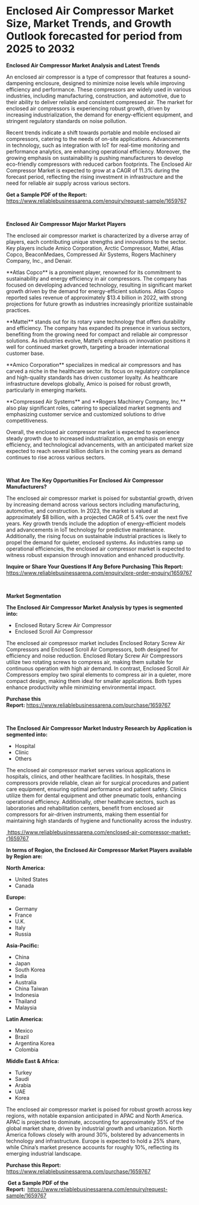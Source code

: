 <p><h1>Enclosed Air Compressor Market Size, Market Trends, and Growth Outlook forecasted for period from 2025 to 2032</h1></p><p><strong>Enclosed Air Compressor Market Analysis and Latest Trends</strong></p>
<p><p>An enclosed air compressor is a type of compressor that features a sound-dampening enclosure, designed to minimize noise levels while improving efficiency and performance. These compressors are widely used in various industries, including manufacturing, construction, and automotive, due to their ability to deliver reliable and consistent compressed air. The market for enclosed air compressors is experiencing robust growth, driven by increasing industrialization, the demand for energy-efficient equipment, and stringent regulatory standards on noise pollution.</p><p>Recent trends indicate a shift towards portable and mobile enclosed air compressors, catering to the needs of on-site applications. Advancements in technology, such as integration with IoT for real-time monitoring and performance analytics, are enhancing operational efficiency. Moreover, the growing emphasis on sustainability is pushing manufacturers to develop eco-friendly compressors with reduced carbon footprints. The Enclosed Air Compressor Market is expected to grow at a CAGR of 11.3% during the forecast period, reflecting the rising investment in infrastructure and the need for reliable air supply across various sectors.</p></p>
<p><strong>Get a Sample PDF of the Report:&nbsp;</strong> <a href="https://www.reliablebusinessarena.com/enquiry/request-sample/1659767?utm_campaign=1871&utm_medium=2&utm_source=Github&utm_content=ia&utm_term=13042025&utm_id=enclosed-air-compressor">https://www.reliablebusinessarena.com/enquiry/request-sample/1659767</a></p>
<p>&nbsp;</p>
<p><strong>Enclosed Air Compressor Major Market Players</strong></p>
<p><p>The enclosed air compressor market is characterized by a diverse array of players, each contributing unique strengths and innovations to the sector. Key players include Amico Corporation, Arctic Compressor, Mattei, Atlas Copco, BeaconMedaes, Compressed Air Systems, Rogers Machinery Company, Inc., and Denair.</p><p>**Atlas Copco** is a prominent player, renowned for its commitment to sustainability and energy efficiency in air compressors. The company has focused on developing advanced technology, resulting in significant market growth driven by the demand for energy-efficient solutions. Atlas Copco reported sales revenue of approximately $13.4 billion in 2022, with strong projections for future growth as industries increasingly prioritize sustainable practices.</p><p>**Mattei** stands out for its rotary vane technology that offers durability and efficiency. The company has expanded its presence in various sectors, benefiting from the growing need for compact and reliable air compressor solutions. As industries evolve, Mattei’s emphasis on innovation positions it well for continued market growth, targeting a broader international customer base.</p><p>**Amico Corporation** specializes in medical air compressors and has carved a niche in the healthcare sector. Its focus on regulatory compliance and high-quality standards has driven customer loyalty. As healthcare infrastructure develops globally, Amico is poised for robust growth, particularly in emerging markets.</p><p>**Compressed Air Systems** and **Rogers Machinery Company, Inc.** also play significant roles, catering to specialized market segments and emphasizing customer service and customized solutions to drive competitiveness.</p><p>Overall, the enclosed air compressor market is expected to experience steady growth due to increased industrialization, an emphasis on energy efficiency, and technological advancements, with an anticipated market size expected to reach several billion dollars in the coming years as demand continues to rise across various sectors.</p></p>
<p>&nbsp;</p>
<p><strong>What Are The Key Opportunities For Enclosed Air Compressor Manufacturers?</strong></p>
<p><p>The enclosed air compressor market is poised for substantial growth, driven by increasing demand across various sectors including manufacturing, automotive, and construction. In 2023, the market is valued at approximately $8 billion, with a projected CAGR of 5.4% over the next five years. Key growth trends include the adoption of energy-efficient models and advancements in IoT technology for predictive maintenance. Additionally, the rising focus on sustainable industrial practices is likely to propel the demand for quieter, enclosed systems. As industries ramp up operational efficiencies, the enclosed air compressor market is expected to witness robust expansion through innovation and enhanced productivity.</p></p>
<p><strong>Inquire or Share Your Questions If Any Before Purchasing This Report:</strong> <a href="https://www.reliablebusinessarena.com/enquiry/pre-order-enquiry/1659767?utm_campaign=1871&utm_medium=2&utm_source=Github&utm_content=ia&utm_term=13042025&utm_id=enclosed-air-compressor">https://www.reliablebusinessarena.com/enquiry/pre-order-enquiry/1659767</a></p>
<p>&nbsp;</p>
<p><strong>Market Segmentation</strong></p>
<p><strong>The Enclosed Air Compressor Market Analysis by types is segmented into:</strong></p>
<p><ul><li>Enclosed Rotary Screw Air Compressor</li><li>Enclosed Scroll Air Compressor</li></ul></p>
<p><p>The enclosed air compressor market includes Enclosed Rotary Screw Air Compressors and Enclosed Scroll Air Compressors, both designed for efficiency and noise reduction. Enclosed Rotary Screw Air Compressors utilize two rotating screws to compress air, making them suitable for continuous operation with high air demand. In contrast, Enclosed Scroll Air Compressors employ two spiral elements to compress air in a quieter, more compact design, making them ideal for smaller applications. Both types enhance productivity while minimizing environmental impact.</p></p>
<p><strong>Purchase this Report:&nbsp;</strong><a href="https://www.reliablebusinessarena.com/purchase/1659767?utm_campaign=1871&utm_medium=2&utm_source=Github&utm_content=ia&utm_term=13042025&utm_id=enclosed-air-compressor">https://www.reliablebusinessarena.com/purchase/1659767</a></p>
<p>&nbsp;</p>
<p><strong>The Enclosed Air Compressor Market Industry Research by Application is segmented into:</strong></p>
<p><ul><li>Hospital</li><li>Clinic</li><li>Others</li></ul></p>
<p><p>The enclosed air compressor market serves various applications in hospitals, clinics, and other healthcare facilities. In hospitals, these compressors provide reliable, clean air for surgical procedures and patient care equipment, ensuring optimal performance and patient safety. Clinics utilize them for dental equipment and other pneumatic tools, enhancing operational efficiency. Additionally, other healthcare sectors, such as laboratories and rehabilitation centers, benefit from enclosed air compressors for air-driven instruments, making them essential for maintaining high standards of hygiene and functionality across the industry.</p></p>
<p><a href="https://www.reliablebusinessarena.com/enclosed-air-compressor-market-r1659767?utm_campaign=1871&utm_medium=2&utm_source=Github&utm_content=ia&utm_term=13042025&utm_id=enclosed-air-compressor">&nbsp;https://www.reliablebusinessarena.com/enclosed-air-compressor-market-r1659767</a></p>
<p><strong>In terms of Region, the Enclosed Air Compressor Market Players available by Region are:</strong></p>
<p>
    <p> <strong> North America: </strong>
        <ul>
            <li>United States</li>
            <li>Canada</li>
        </ul>
        </p> 
    <p> <strong> Europe: </strong>
        <ul>
            <li>Germany</li>
            <li>France</li>
            <li>U.K.</li>
            <li>Italy</li>
            <li>Russia</li>
        </ul>
        </p> 
    <p> <strong> Asia-Pacific: </strong>
        <ul>
            <li>China</li>
            <li>Japan</li>
            <li>South Korea</li>
            <li>India</li>
            <li>Australia</li>
            <li>China Taiwan</li>
            <li>Indonesia</li>
            <li>Thailand</li>
            <li>Malaysia</li>
        </ul>
        </p> 
    <p> <strong> Latin America: </strong>
        <ul>
            <li>Mexico</li>
            <li>Brazil</li>
            <li>Argentina Korea</li>
            <li>Colombia</li>
        </ul>
        </p> 
    <p> <strong> Middle East & Africa: </strong>
        <ul>
            <li>Turkey</li>
            <li>Saudi</li>
            <li>Arabia</li>
            <li>UAE</li>
            <li>Korea</li>
        </ul>
    </p>
    </p>
<p><p>The enclosed air compressor market is poised for robust growth across key regions, with notable expansion anticipated in APAC and North America. APAC is projected to dominate, accounting for approximately 35% of the global market share, driven by industrial growth and urbanization. North America follows closely with around 30%, bolstered by advancements in technology and infrastructure. Europe is expected to hold a 25% share, while China’s market presence accounts for roughly 10%, reflecting its emerging industrial landscape.</p></p>
<p><strong>Purchase this Report: </strong><a href="https://www.reliablebusinessarena.com/purchase/1659767?utm_campaign=1871&utm_medium=2&utm_source=Github&utm_content=ia&utm_term=13042025&utm_id=enclosed-air-compressor">https://www.reliablebusinessarena.com/purchase/1659767</a></p>
<p>&nbsp;<strong>Get a Sample PDF of the Report:&nbsp;&nbsp;</strong><a href="https://www.reliablebusinessarena.com/enquiry/request-sample/1659767?utm_campaign=1871&utm_medium=2&utm_source=Github&utm_content=ia&utm_term=13042025&utm_id=enclosed-air-compressor">https://www.reliablebusinessarena.com/enquiry/request-sample/1659767</a></p>
<p><strong></strong></p>
<p><p></p><p></p><p></p></p>